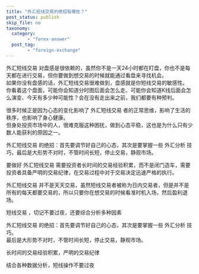 ```yaml
---
title: "外汇短线交易的绝招有哪些？"
post_status: publish
skip_file: no
taxonomy:
  category:
        - "forex-answer"
  post_tag:
        - "foreign-exchange"
---
```


外汇短线交易 对盘感是很依赖的，虽然你不是一天24小时都在盯盘，你也不是每天都在进行交易，但你要做到想交易的时候就能通过看盘来寻找机会。  
如果你没有盘感的话，外汇短线交易很难做到，盘感就是你短线交易的敏感性。  
你看着这个盘面，可能你会知道分时图后面会怎么走、可能你会知道K线后面会怎么演变、今天有多少种可能性？会在没有走出来之前，我们都要有种预判。

很多时候正是因为心态的变化影响了 外汇短线交易 者的正常思维，影响了生活的秩序，也影响了身心健康。  
但身处投资市场中的人，很难克服这种困扰，做到心态平稳，这也是为什么只有少数人能获利的原因之一。

外汇短线交易 的绝招：首先要调节好自己的心态，其次是要掌握一些 外汇分析 技巧，最后是大形势不对时，不管时间长短，停止交易，静观市场。

要做好 外汇短线交易 需要投资者长时间的交易经验积累，而不是闭门造车，需要投资者具备严明的交易纪律，在交易过程中对于交易决定迅速严格的执行。

外汇短线交易 并不是天天交易，虽然短线交易者被称为日内交易者，但是并不是所有的每天都要交易的，所以只要你在想交易的时候看准时机入场，然后盈利退场。

短线交易 ，切记不要过夜，还要综合分析多种因素

外汇短线交易 的绝招：首先要调节好自己的心态，其次是要掌握一些 外汇分析 技巧。  
最后是大形势不对时，不管时间长短，停止交易，静观市场。

长时间的交易经验积累，严明的交易纪律

结合各种数据分析，短线操作不要过夜
